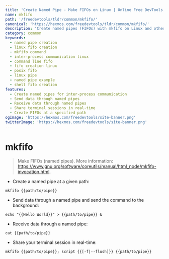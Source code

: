 ```yaml
---
title: 'Create Named Pipe - Make FIFOs on Linux | Online Free DevTools by Hexmos'
name: mkfifo
path: '/freedevtools/tldr/common/mkfifo/'
canonical: 'https://hexmos.com/freedevtools/tldr/common/mkfifo/'
description: 'Create named pipes (FIFOs) with mkfifo on Linux and other systems. Establish inter-process communication using command line tools. Free online tool, no registration required.'
category: common
keywords:
  - named pipe creation
  - linux fifo creation
  - mkfifo command
  - inter-process communication linux
  - command line fifo
  - fifo creation linux
  - posix fifo
  - linux pipe
  - named pipe example
  - shell fifo creation
features:
  - Create named pipes for inter-process communication
  - Send data through named pipes
  - Receive data through named pipes
  - Share terminal sessions in real-time
  - Create FIFOs at a specified path
ogImage: 'https://hexmos.com/freedevtools/site-banner.png'
twitterImage: 'https://hexmos.com/freedevtools/site-banner.png'
---
```


# mkfifo

> Make FIFOs (named pipes).
> More information: <https://www.gnu.org/software/coreutils/manual/html_node/mkfifo-invocation.html>.

- Create a named pipe at a given path:

`mkfifo {{path/to/pipe}}`

- Send data through a named pipe and send the command to the background:

`echo "{{Hello World}}" > {{path/to/pipe}} &`

- Receive data through a named pipe:

`cat {{path/to/pipe}}`

- Share your terminal session in real-time:

`mkfifo {{path/to/pipe}}; script {{[-f|--flush]}} {{path/to/pipe}}`
